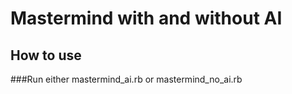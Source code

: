 # Mastermind with and without AI
## How to use
###Run either mastermind_ai.rb or mastermind_no_ai.rb

